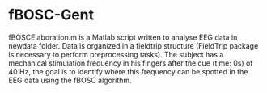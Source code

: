 # fBOSC-Gent

fBOSCElaboration.m is a Matlab script written to analyse EEG data in newdata folder.
Data is organized in a fieldtrip structure (FieldTrip package is necessary to perform preprocessing tasks).
The subject has a mechanical stimulation frequency in his fingers after the cue (time: 0s) of 40 Hz, the goal is to identify where this frequency can be spotted in the EEG data using the fBOSC algorithm.
